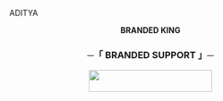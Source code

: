 ADITYA 


<p align="center">
<b>BRANDED KING</b>
</p>

<h3 align="center">
    ─「 BRANDED SUPPORT 」─
</h3>

<p align="center"><a href="https://dashboard.heroku.com/new?template=https://github.com/ADITYAXANLO/ADITYA"> <img src="https://img.shields.io/badge/Deploy%20On%20Heroku-black?style=for-the-badge&logo=heroku" width="220" height="38.45"/></a></p>
